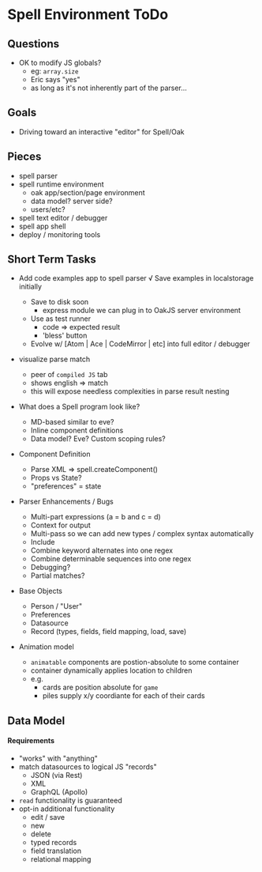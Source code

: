 # Spell Environment ToDo

## Questions
- OK to modify JS globals?
	- eg: `array.size`
	- Eric says "yes"
	- as long as it's not inherently part of the parser...

## Goals
- Driving toward an interactive "editor" for Spell/Oak


## Pieces
- spell parser
- spell runtime environment
	- oak app/section/page environment
	- data model? server side?
	- users/etc?
- spell text editor / debugger
- spell app shell
- deploy / monitoring tools



## Short Term Tasks
- Add code examples app to spell parser
	√ Save examples in localstorage initially
	- Save to disk soon
		- express module we can plug in to OakJS server environment
	- Use as test runner
		- code => expected result
		- 'bless' button
	- Evolve w/ [Atom | Ace | CodeMirror | etc] into full editor / debugger

- visualize parse match
	- peer of `compiled JS` tab
	- shows english => match
	- this will expose needless complexities in parse result nesting

- What does a Spell program look like?
	- MD-based similar to eve?
	- Inline component definitions
	- Data model?  Eve?  Custom scoping rules?

- Component Definition
	- Parse XML => spell.createComponent()
	- Props vs State?
	- "preferences" = state

- Parser Enhancements / Bugs
	- Multi-part expressions (a = b and c = d)
	- Context for output
	- Multi-pass so we can add new types / complex syntax automatically
	- Include
	- Combine keyword alternates into one regex
	- Combine determinable sequences into one regex
	- Debugging?
	- Partial matches?

- Base Objects
	- Person / "User"
	- Preferences
	- Datasource
	- Record (types, fields, field mapping, load, save)


- Animation model
	- `animatable` components are postion-absolute to some container
	- container dynamically applies location to children
	- e.g.
		- cards are position absolute for `game`
		- piles supply x/y coordiante for each of their cards

## Data Model
#### Requirements
- "works" with "anything"
- match datasources to logical JS "records"
	- JSON (via Rest)
	- XML
	- GraphQL (Apollo)
- `read` functionality is guaranteed
- opt-in additional functionality
	- edit / save
	- new
	- delete
	- typed records
	- field translation
	- relational mapping

